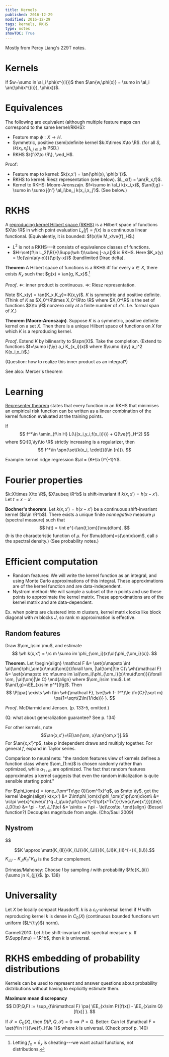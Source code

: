 ```yaml
---
title: Kernels
published: 2016-12-29
modified: 2016-12-29
tags: kernels, RKHS
type: notes
showTOC: True
---
```


Mostly from Percy Liang's 229T notes.

# Kernels

If $w=\sumo in \al_i \phi(x^{(i)})$ then $\an{w,\phi(x)} = \sumo in \al_i \an{\phi(x^{(i)}), \phi(x)}$. 

# Equivalences

The following are equivalent (although multiple feature maps can correspond to the same kernel/RKHS):

* Feature map $\phi:X\to H$.
* Symmetric, positive (semi)definite kernel $k:X\times X\to \R$. (for all $S$, $(k(x_i,x_j))_{i,j\in S}$ is PSD.)
* RKHS $\{f:X\to \R\}, \ved_H$.

Proof:

* Feature map to kernel: $k(x,x') = \an{\phi(x), \phi(x')}$.
* RKHS to kernel: Riesz representation (see below). $L_x(f) = \an{R_x,f}$.
* Kernel to RKHS: Moore-Aronszajn. $f=\sumo in \al_i k(x_i,x)$, $\an{f,g} - \sumo in \sumo j{n'} \al_i\be_j k(x_i,x_j')$. (See below.)

# RKHS

A [reproducing kernel Hilbert space (RKHS)](https://en.wikipedia.org/wiki/Reproducing_kernel_Hilbert_space) is a Hilbert space of functions $X\to \R$ in which point evaluation $L_x[f] = f(x)$ is a continuous linear functional. (Equivalently, it is bounded: $f(x)\le M_x\ve{f}_H$.)

* $L^2$ is not a RKHS---it consists of equivalence classes of functions.
* $H=\set{f\in L_2(\R)}{\Supp(\wh f)\subeq [-a,a]}$ is RKHS. Here $K_x(y) = \fc{\sin(a(y-x))}{\pi(y-x)}$ (bandlimited Dirac delta).

**Theorem** A Hilbert space of functions is a RKHS iff for every $x\in X$, there exists $K_x$ such that $g(x) = \an{g, K_x}$.[^f1]

*Proof*. $\Leftarrow$: inner product is continuous. $\Rightarrow$: Riesz representation.

[^f1]: Letting $f_x=\delta_x$ is cheating---we want actual functions, not distributions.

Note $K_x(y) = \an{K_x,K_y}=:K(x,y)$. $K$ is symmetric and positive definite. (Think of $K$ as $X_0^\R\times X_0^\R\to \R$ where $X_0^\R$ is the set of functions $X\to \R$ nonzero only at a finite number of $x$'s. I.e. formal span of $X$.)

**Theorem (Moore-Aronszajn)**. Suppose $K$ is a symmetric, positive definite kernel on a set $X$. Then there is a unique Hilbert space of functions on $X$ for which $K$ is a reproducing kernel.

*Proof*. Extend $K$ by bilinearity to $\spn(X)$. Take the completion. (Extend to functions $f=\sumo i{\iy} a_i K_{x_i}(x)$ where $\sumo i{\iy} a_i^2 K(x_i,x_i)$.)

(Question: how to realize this inner product as an integral?)

See also: Mercer's theorem

# Learning

[Representer theorem](https://en.wikipedia.org/wiki/Representer_theorem) states that every function in an RKHS that minimises an empirical risk function can be written as a linear combination of the kernel function evaluated at the training points.

If 
$$
f^*\in \amin_{f\in H} L(\{(x_i,y_i,f(x_i))\}) + Q(\ve{f}_H^2)
$$
where $Q:[0,\iy)\to \R$ strictly increasing is a regularizer, then 
$$
f^*\in \spn(\set{k(x_i, \cdot)}{i\in [n]}).
$$

Example: kernel ridge regression $\al = (K+\la I)^{-1}Y$.

# Fourier properties

$k:X\times X\to \R$, $X\subeq \R^b$ is shift-invariant if $k(x,x') = h(x-x')$. Let $t=x-x'$.

**Bochner's theorem**. Let $k(x,x') = h(x-x')$ be a continuous shift-invariant kernel ($x\in \R^b$). There exists a unique finite *nonnegative* measure $\mu$ (spectral measure) such that
$$
h(t) = \int e^{-i\an{t,\om}}\mu(d\om).
$$
($h$ is the characteristic function of $\mu$. For $\mu(d\om)=s(\om)d\om$, call $s$ the spectral density.)
(See probability notes.)

# Efficient computation

* Random features: We will write the kernel function as an integral, and using Monte Carlo approximations of this integral. These approximations are of the kernel function and are data-independent.
* Nystrom method: We will sample a subset of the n points and use these points to approximate the kernel matrix. These approximations are of the kernel matrix and are data-dependent.

Ex. when points are clustered into $m$ clusters, kernel matrix looks like block diagonal with $m$ blocks $J$, so rank $m$ approximation is effective.

## Random features

Draw $\om_i\sim \mu$, and estimate
$$
\wh k(x,x') = \rc m \sumo im \phi_{\om_i}(x)\ol{\phi_{\om_i}(x)}.
$$

**Theorem**. Let 
\begin{align}
\mathcal F &= \set{x\mapsto \int \al(\om)\phi_\om(x)\mu(d\om)}{\forall \om, |\al(\om)|\le C}\\
\wh{\mathcal F} &= \set{x\mapsto \rc m\sumo im \al(\om_i)\phi_{\om_i}(x)\mu(d\om)}{\forall \om, |\al(\om)|\le C}
\end{align}
where $\om_i\sim \mu$. Let $\an{f,g}=\EE_{x\sim p^*}[fg]$. Then
$$
\Pj\pa{
\exists \wh f\in \wh{\mathcal F},
\ve{\wh f- f^*}\le \fc{C}{\sqrt m} 
\pa{1+\sqrt{2\ln(1/\de)}}
}.
$$

*Proof*. McDiarmid and Jensen. (p. 133-5, omitted.)

(Q: what about generalization guarantee? See p. 134)

For other kernels, note
$$\an{x,x'}=\E[\an{\om, x}\an{\om,x'}].$$
For $\an{x,x'}^p$, take $p$ independent draws and multiply together. For general $f$, expand in Taylor series.

Comparison to neural nets: "the random features view of kernels defines a function class where $\om_{1:m}$ is chosen randomly rather than optimized, while $\alpha_{1:m}$ are optimized. The fact that random features approximates a kernel suggests that even the random initialization is quite sensible starting point."

For $\phi_\om(x) = \one_{\om^Tx\ge 0}(\om^Tx)^q$, as $m\to \iy$, get the kernel
\begin{align}
k(x,x') &= 2\int\phi_\om(x)\phi_\om(x')p(\om)d\om\\
&= \rc\pi \ve{x}^q\ve{x'}^q J_q\ub{\pf{\cos^{-1}\pf{x^Tx'}}{\ve{x}\ve{x'}}}{\te}\\
J_0(\te) &= \pi - \te\\
J_1(\te) &= \sin\te + (\pi - \te)\cos\te.
\end{align}
(Bessel function?) Decouples magnitude from angle.
(Cho/Saul 2009)

## Nystrom

$$

$$K \approx \matt{K_{II}}{K_{IJ}}{K_{JI}}{K_{JI}K_{II}^{+}K_{IJ}}.$$
$K_{JJ} - K_{JI}K_{II}^{+}K_{IJ}$ is the Schur complement.

Drineas/Mahoney: Choose $I$ by sampling $i$ with probability $\fc{K_{ii}}{\sumo jn K_{jj}}$. (p. 138)

# Universality

Let $X$ be locally compact Hausdorff. $k$ is a $c_0$-universal kernel if $H$ with reproducing kernel $k$ is dense in $C_0(X)$ (continuous bounded functions wrt uniform ($L^{\iy}$) norm).

Carmeli2010: Let $k$ be shift-invariant with spectral measure $\mu$. If $\Supp(\mu) = \R^b$, then $k$ is universal.

# RKHS embedding of probability distributions

Kernels can be used to represent and answer questions about probability distributions without having to explicitly estimate them.

**Maximum mean discrepancy**
$$
D(P,Q,F) := \sup_{f\in\mathcal F}
\pa{
\EE_{x\sim P}[f(x)] - \EE_{x\sim Q}[f(x)]
}.
$$

If $\mathcal F=C_0(X)$, then $D(P,Q,\mathcal F)=0\implies P=Q$. Better: Can let $\mathcal F = \set{f\in H}{\ve{f}_H\le 1}$ where $k$ is universal. (Check proof p. 140)
